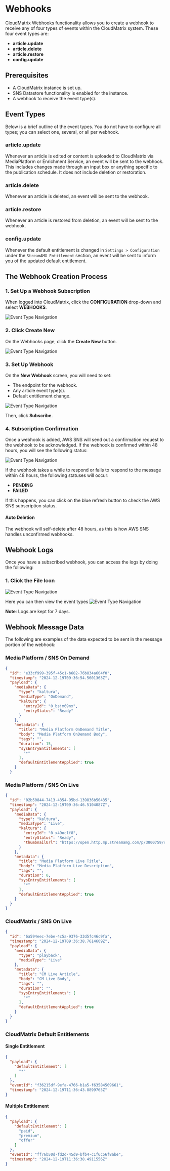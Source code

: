 # Webhooks

CloudMatrix Webhooks functionality allows you to create a webhook to receive any of four types of events within the CloudMatrix system. These four event types are:

- **article.update**  
- **article.delete**  
- **article.restore**  
- **config.update**

## Prerequisites

- A CloudMatrix instance is set up.  
- SNS Datastore functionality is enabled for the instance.  
- A webhook to receive the event type(s).  

## Event Types

Below is a brief outline of the event types. You do not have to configure all types; you can select one, several, or all per webhook.

### article.update

Whenever an article is edited or content is uploaded to CloudMatrix via MediaPlatform or Enrichment Service, an event will be sent to the webhook. This includes changes made through an input box or anything specific to the publication schedule. It does not include deletion or restoration.

### article.delete

Whenever an article is deleted, an event will be sent to the webhook.

### article.restore

Whenever an article is restored from deletion, an event will be sent to the webhook.

### config.update

Whenever the default entitlement is changed in `Settings > Configuration` under the `StreamAMG Entitlement` section, an event will be sent to inform you of the updated default entitlement.

## The Webhook Creation Process

### 1. Set Up a Webhook Subscription

When logged into CloudMatrix, click the **CONFIGURATION** drop-down and select **WEBHOOKS**.

![Event Type Navigation](../../assets/images/webhooks/cm-webhooks-config-access.png)

### 2. Click Create New

On the Webhooks page, click the **Create New** button.

![Event Type Navigation](../../assets/images/webhooks/cm-webhooks-create-new.png)

### 3. Set Up Webhook

On the **New Webhook** screen, you will need to set:

- The endpoint for the webhook.  
- Any article event type(s).  
- Default entitlement change.  

![Event Type Navigation](../../assets/images/webhooks/cm-webhooks-set-data.png)

Then, click **Subscribe**.

### 4. Subscription Confirmation

Once a webhook is added, AWS SNS will send out a confirmation request to the webhook to be acknowledged. If the webhook is confirmed within 48 hours, you will see the following status:

![Event Type Navigation](../../assets/images/webhooks/cm-webhooks-status.png)

If the webhook takes a while to respond or fails to respond to the message within 48 hours, the following statuses will occur:

- **PENDING**  
- **FAILED**  

If this happens, you can click on the blue refresh button to check the AWS SNS subscription status.

#### Auto Deletion

The webhook will self-delete after 48 hours, as this is how AWS SNS handles unconfirmed webhooks.

## Webhook Logs
Once you have a subscribed webhook, you can access the logs by doing the following:

### 1. Click the File Icon
![Event Type Navigation](../../assets/images/webhooks/cm-webhooks-access-logs.png)

Here you can then view the event types
![Event Type Navigation](../../assets/images/webhooks/cm-webhooks-logs.png)

 <b>Note</b>: Logs are kept for 7 days.

## Webhook Message Data

The following are examples of the data expected to be sent in the message portion of the webhook:

### Media Platform / SNS On Demand
```json
{
  "id": "e33cf999-395f-45c1-b682-76b834a604f0",
  "timestamp": "2024-12-19T09:36:54.5601363Z",
  "payload": {
    "mediaData": {
      "type": "kaltura",
      "mediaType": "OnDemand",
      "kaltura": {
        "entryId": "0_bsjm69nx",
        "entryStatus": "Ready"
      }
    },
    "metadata": {
      "title": "Media Platform OnDemand Title",
      "body": "Media Platform OnDemand Body",
      "tags": "",
      "duration": 15,
      "sysEntryEntitlements": [
        "*"
      ],
      "defaultEntitlementApplied": true
    }
  }
```

### Media Platform / SNS On Live
```json
{
  "id": "02b50844-7413-4354-95bd-139836b50435",
  "timestamp": "2024-12-19T09:36:46.5104087Z",
  "payload": {
    "mediaData": {
      "type": "kaltura",
      "mediaType": "Live",
      "kaltura": {
        "entryId": "0_x49oclf8",
        "entryStatus": "Ready",
        "thumbnailUrl": "https://open.http.mp.streamamg.com/p/3000759/sp/300075900/thumbnail/entry_id/0_x49oclf8/"
      }
    },
    "metadata": {
      "title": "Media Platform Live Title",
      "body": "Media Platform Live Description",
      "tags": "",
      "duration": 0,
      "sysEntryEntitlements": [
        "*"
      ],
      "defaultEntitlementApplied": true
    }
  }
}
```

### CloudMatrix / SNS On Live
```json
{
  "id": "6a594eec-7ebe-4c5a-9376-33d5fc46c9fa",
  "timestamp": "2024-12-19T09:36:38.7614609Z",
  "payload": {
    "mediaData": {
      "type": "playback",
      "mediaType": "Live"
    },
    "metadata": {
      "title": "CM Live Article",
      "body": "CM Live Body",
      "tags": "",
      "duration": "",
      "sysEntryEntitlements": [
        "*"
      ],
      "defaultEntitlementApplied": true
    }
  }
}
```

### CloudMatrix Default Entitlements

#### Single Entitlement
```json
{
  "payload": {
    "defaultEntitlement": [
      "*"
    ]
  },
  "eventId": "f36215df-9efa-4766-b1a5-f63584509661",
  "timestamp": "2024-12-19T11:36:43.8899765Z"
}
```

#### Multiple Entitlement
```json
{
  "payload": {
    "defaultEntitlement": [
      "paid",
      "premium",
      "offer"
    ]
  },
  "eventId": "ff76b50d-fd2d-45d9-bfb4-c1f6c56f8abe",
  "timestamp": "2024-12-19T11:36:38.4911556Z"
}
```
